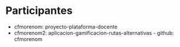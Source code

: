 # Participantes

- cfmorenom: proyecto-plataforma-docente
- cfmorenom2: aplicacion-gamificacion-rutas-alternativas - github: cfmorenom
